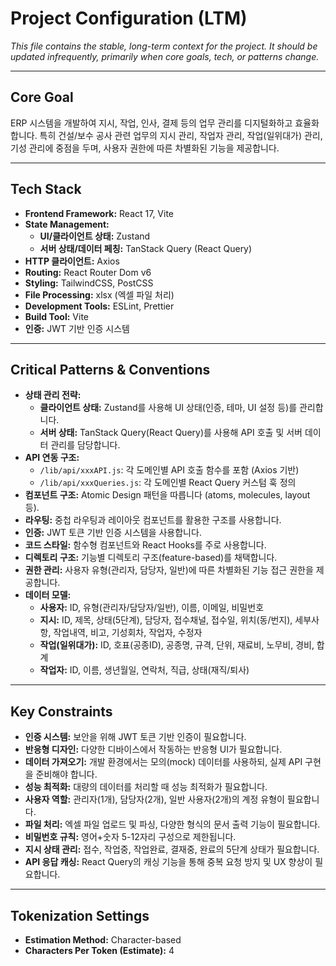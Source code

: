 # Project Configuration (LTM)

_This file contains the stable, long-term context for the project._
_It should be updated infrequently, primarily when core goals, tech, or patterns change._

---

## Core Goal

ERP 시스템을 개발하여 지시, 작업, 인사, 결제 등의 업무 관리를 디지털화하고 효율화합니다. 특히 건설/보수 공사 관련 업무의 지시 관리, 작업자 관리, 작업(일위대가) 관리, 기성 관리에 중점을 두며, 사용자 권한에 따른 차별화된 기능을 제공합니다.

---

## Tech Stack

- **Frontend Framework:** React 17, Vite
- **State Management:**
  - **UI/클라이언트 상태:** Zustand
  - **서버 상태/데이터 페칭:** TanStack Query (React Query)
- **HTTP 클라이언트:** Axios
- **Routing:** React Router Dom v6
- **Styling:** TailwindCSS, PostCSS
- **File Processing:** xlsx (엑셀 파일 처리)
- **Development Tools:** ESLint, Prettier
- **Build Tool:** Vite
- **인증:** JWT 기반 인증 시스템

---

## Critical Patterns & Conventions

- **상태 관리 전략:**
  - **클라이언트 상태:** Zustand를 사용해 UI 상태(인증, 테마, UI 설정 등)를 관리합니다.
  - **서버 상태:** TanStack Query(React Query)를 사용해 API 호출 및 서버 데이터 관리를 담당합니다.
- **API 연동 구조:**
  - `/lib/api/xxxAPI.js`: 각 도메인별 API 호출 함수를 포함 (Axios 기반)
  - `/lib/api/xxxQueries.js`: 각 도메인별 React Query 커스텀 훅 정의
- **컴포넌트 구조:** Atomic Design 패턴을 따릅니다 (atoms, molecules, layout 등).
- **라우팅:** 중첩 라우팅과 레이아웃 컴포넌트를 활용한 구조를 사용합니다.
- **인증:** JWT 토큰 기반 인증 시스템을 사용합니다.
- **코드 스타일:** 함수형 컴포넌트와 React Hooks를 주로 사용합니다.
- **디렉토리 구조:** 기능별 디렉토리 구조(feature-based)를 채택합니다.
- **권한 관리:** 사용자 유형(관리자, 담당자, 일반)에 따른 차별화된 기능 접근 권한을 제공합니다.
- **데이터 모델:**
  - **사용자:** ID, 유형(관리자/담당자/일반), 이름, 이메일, 비밀번호
  - **지시:** ID, 제목, 상태(5단계), 담당자, 접수채널, 접수일, 위치(동/번지), 세부사항, 작업내역, 비고, 기성회차, 작업자, 수정자
  - **작업(일위대가):** ID, 호표(공종ID), 공종명, 규격, 단위, 재료비, 노무비, 경비, 합계
  - **작업자:** ID, 이름, 생년월일, 연락처, 직급, 상태(재직/퇴사)

---

## Key Constraints

- **인증 시스템:** 보안을 위해 JWT 토큰 기반 인증이 필요합니다.
- **반응형 디자인:** 다양한 디바이스에서 작동하는 반응형 UI가 필요합니다.
- **데이터 가져오기:** 개발 환경에서는 모의(mock) 데이터를 사용하되, 실제 API 구현을 준비해야 합니다.
- **성능 최적화:** 대량의 데이터를 처리할 때 성능 최적화가 필요합니다.
- **사용자 역할:** 관리자(1개), 담당자(2개), 일반 사용자(2개)의 계정 유형이 필요합니다.
- **파일 처리:** 엑셀 파일 업로드 및 파싱, 다양한 형식의 문서 출력 기능이 필요합니다.
- **비밀번호 규칙:** 영어+숫자 5-12자리 구성으로 제한됩니다.
- **지시 상태 관리:** 접수, 작업중, 작업완료, 결재중, 완료의 5단계 상태가 필요합니다.
- **API 응답 캐싱:** React Query의 캐싱 기능을 통해 중복 요청 방지 및 UX 향상이 필요합니다.

---

## Tokenization Settings

- **Estimation Method:** Character-based
- **Characters Per Token (Estimate):** 4
